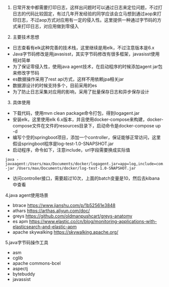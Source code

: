 1. 日常开发中都需要打印日志，这样出问题时可以通过日志来定位问题，不过打日志的代码比较固定，有过几年开发经验的同学应该会立马想到通过aop来打印日志，不过aop方式对应用有一定的侵入性。这里提供一种通过字节码的方式来打印日志，对应用做到零侵入

2. 主要技术思想
* 日志查看有elk这种完善的技术栈，这里继续是用elk，不过注意版本是6.x
* Java字节码修改是用javasisst，其实字节码修改有很多框架，javasisst使用相对简单
* 为了保证零侵入性，使用java agent技术，在启动程序的时候添加agent jar包来修改字节码
* es数据操作采用了rest api方式，这样不用依赖jpa相关jar
* 数据源设计的时候支持多个，目前采用的es
* 为了防止日志采集对应用的影响，采用了批量保存日志和异步保存设计

3. 具体使用
* 下载代码，使用mvn clean package命令打包，得到logagent.jar
* 安装elk，这里使用elk 6.x版本，并且使用docker-compose来构建，docker-compose文件在文件的resources目录下，启动命令是docker-compose up -d
* 编写个空的springboot项目，添加一个controller，保证能够正常访问，这里假设springboot程序是log-test-1.0-SNAPSHOT.jar
* 启动程序，命令如下，注意include，url字段需要换成实际值
```
java -javaagent:/Users/max/Documents/docker/logagent.jar=app=log,include=com.max.log.test.controller,exclude=,send=es,url=http://127.0.0.1:9200,async=false,batch=10 -jar /Users/max/Documents/docker/log-test-1.0-SNAPSHOT.jar
```
* 访问controller接口，需要超过10次，上面的batch变量是10，然后去kibana中查看

4.java agent使用场景
* btrace https://www.jianshu.com/p/1b52561e3848
* athars https://arthas.aliyun.com/doc/
* greys https://github.com/oldmanpushcart/greys-anatomy
* es apm https://www.elastic.co/cn/blog/monitoring-applications-with-elasticsearch-and-elastic-apm
* apache skywalking https://skywalking.apache.org/

5.java字节码操作工具
* asm
* cglib
* apache commons-bcel
* aspectj
* bytebuddy
* javassist
